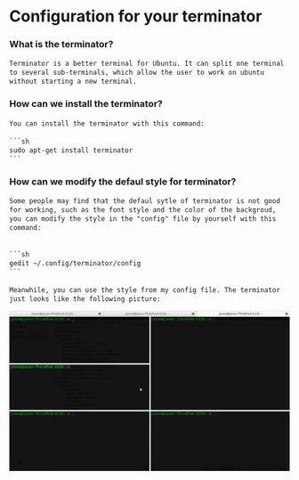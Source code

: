# Configuration for your terminator

### What is the terminator?

	Terminator is a better terminal for Ubuntu. It can split one terminal to several sub-terminals, which allow the user to work on ubuntu without starting a new terminal.


### How can we install the terminator?

	You can install the terminator with this command:

	```sh
	sudo apt-get install terminator
	```
### How can we modify the defaul style for terminator?
	Some people may find that the defaul sytle of terminator is not good for working, such as the font style and the color of the backgroud, you can modify the style in the "config" file by yourself with this command:
	

	```sh
	gedit ~/.config/terminator/config
	```

	Meanwhile, you can use the style from my config file. The terminator just looks like the following picture:

[//]: # (Image References)
[image1]: terminator.png "example terminator"
![alt text][image1]



